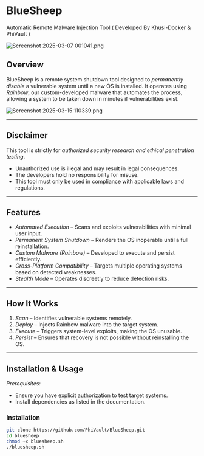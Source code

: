 # BlueSheep 
Automatic Remote Malware Injection Tool ( Developed By Khusi-Docker & PhiVault )

![Screenshot 2025-03-07 001041.png](<https://media-hosting.imagekit.io//d57e78e3fb1549ec/Screenshot 2025-03-07 001041.png?Expires=1835894462&Key-Pair-Id=K2ZIVPTIP2VGHC&Signature=n0ANGmOpDv-BCZRUV94dymS5BkGAGH8fRFKpNephVUozAbvo65Xp6lqHPmbL5jE3pxu~W3NVTB-T9GPINuVHz3UQudwXwdwjMvRBxt0ce2nPTB-uR3RPBvvClz87x22bgfQCt8RIh99vVQqjrtc~fDl9uxTucMWnwYewyJjJOhCuXb~D7QhX3QfVtXqHm4w88RM7ldNeRBZhxaEfDk4i5dxrEXrx0sS6Ei8S4EiCBR3zP96NEa272q34A-kAd9KULrK8zpVQ~EPhb6rBexizsMCY1P98cDK59mjYdS0dPnxftWjKW2DKQEGNRjmCVMncsU7ie5cD1w~EHO8qUDem-Q__>)
## Overview  
BlueSheep is a remote system shutdown tool designed to *permanently disable* a vulnerable system until a new OS is installed. It operates using *Rainbow*, our custom-developed malware that automates the process, allowing a system to be taken down in minutes if vulnerabilities exist.  

![Screenshot 2025-03-15 110339.png](<https://media-hosting.imagekit.io//134e0e3159c84ef1/Screenshot 2025-03-15 110339.png?Expires=1836624919&Key-Pair-Id=K2ZIVPTIP2VGHC&Signature=YcEBm9tbILPV572KizlF~R26Xy67k6CjIw7eUP2AqBW0MC9x6w30Ri7BdLZ47xy6HcFi1FEVaZxL68ObPFEykpl1IjNGKRi9C7OlTac5Ae9zV9GDjqXWzQ7pRMBBkdzl3w~x0EgS6lGShuMxgx-rsOAd8v9fb3swFx9EK1TojpNaXGnYq59sBPy5DwI19wVuIUAT0~N~EhmFKkcdOy9RI-q-HlrNtEvglkrDx0RWLWG0CW63AgzLqqjq7aPEppr7GmdlGUM-Kn-D2Ok3mHVVr~Xn2PilTZQ5AZ1-cGOuPfPGmbRdXMbzARr5aVKX4dBb7Rs6-IgoPDZMqGeuzKdTZQ__>)

---

## Disclaimer  
This tool is strictly for *authorized security research and ethical penetration testing*.  
- Unauthorized use is illegal and may result in legal consequences.  
- The developers hold no responsibility for misuse.  
- This tool must only be used in compliance with applicable laws and regulations.  

---

## Features  
- *Automated Execution* – Scans and exploits vulnerabilities with minimal user input.  
- *Permanent System Shutdown* – Renders the OS inoperable until a full reinstallation.  
- *Custom Malware (Rainbow)* – Developed to execute and persist efficiently.  
- *Cross-Platform Compatibility* – Targets multiple operating systems based on detected weaknesses.  
- *Stealth Mode* – Operates discreetly to reduce detection risks.  

---

## How It Works  
1. *Scan* – Identifies vulnerable systems remotely.  
2. *Deploy* – Injects Rainbow malware into the target system.  
3. *Execute* – Triggers system-level exploits, making the OS unusable.  
4. *Persist* – Ensures that recovery is not possible without reinstalling the OS.  

---

## Installation & Usage  
*Prerequisites:*  
- Ensure you have explicit authorization to test target systems.  
- Install dependencies as listed in the documentation.  

### Installation  
```sh
git clone https://github.com/PhiVault/BlueSheep.git
cd bluesheep
chmod +x bluesheep.sh
./bluesheep.sh
